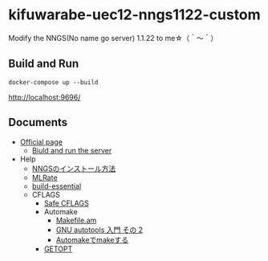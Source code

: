 # kifuwarabe-uec12-nngs1122-custom

Modify the NNGS(No name go server) 1.1.22 to me☆（＾～＾）  

## Build and Run

```shell
docker-compose up --build
```

[http://localhost:9696/](http://localhost:9696/)

## Documents

* [Official page](https://nngs.sourceforge.io/)
  * [Biuld and run the server](https://nngs.sourceforge.io/src/README)
* Help
  * [NNGSのインストール方法](http://game-informatics.blogspot.com/2010/12/nngs.html)
  * [MLRate](http://pem.nu/cms/index.php/freeprogs)
  * [build-essential](https://packages.ubuntu.com/ja/bionic/build-essential)
  * CFLAGS
    * [Safe CFLAGS](https://wiki.gentoo.org/wiki/Safe_CFLAGS)
    * Automake
      * [Makefile.am](https://fut-nis.hatenadiary.jp/entry/20090624/1245849007)
      * [GNU autotools 入門 その 2](http://www.katsuster.net/index.php?arg_act=cmd_show_diary&arg_date=20151227&arg_range=1&arg_direction=0)
      * [Automakeでmakeする](http://www.02.246.ne.jp/~torutk/cxx/automake/automake.html)
    * [GETOPT](https://linuxjm.osdn.jp/html/LDP_man-pages/man3/getopt.3.html)
